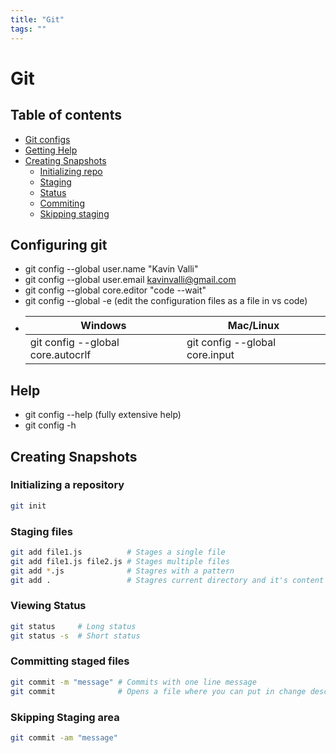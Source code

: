 ```yaml
---
title: "Git"
tags: ""
---
```


# Git

## Table of contents

-   [Git configs](#Configuring-git)
-   [Getting Help](#Help)
-   [Creating Snapshots](#Creating-snapshots)
    -   [Initializing repo](#Initializing-a-repository)
    -   [Staging](#Staging-files)
    -   [Status](#Viewing-status)
    -   [Commiting](#Committing-staged-files)
    -   [Skipping staging](#Skipping-staging-area)

## Configuring git

-   git config --global user.name "Kavin Valli"
-   git config --global user.email [kavinvalli@gmail.com](mailto:kavinvalli@gmail.com)
-   git config --global core.editor "code --wait"
-   git config --global -e (edit the configuration files as a file in vs code)
-   | Windows                           | Mac/Linux                      |
    | --------------------------------- | ------------------------------ |
    | git config --global core.autocrlf | git config --global core.input |

## Help

-   git config --help (fully extensive help)
-   git config  -h

## Creating Snapshots

### Initializing a repository

```sh
git init
```

### Staging files

```sh
git add file1.js          # Stages a single file
git add file1.js file2.js # Stages multiple files
git add *.js              # Stagres with a pattern
git add .                 # Stagres current directory and it's content
```

### Viewing Status

```sh
git status     # Long status
git status -s  # Short status
```

### Committing staged files

```sh
git commit -m "message" # Commits with one line message
git commit              # Opens a file where you can put in change description
```

### Skipping Staging area

```sh
git commit -am "message"
```
